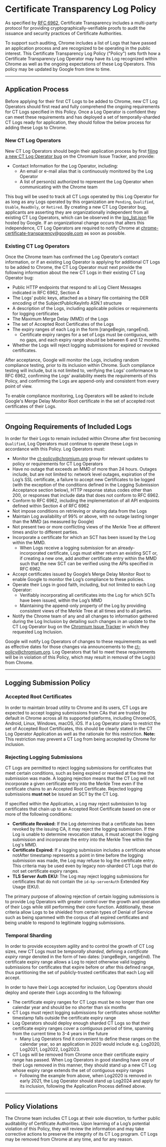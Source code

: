 # Certificate Transparency Log Policy
As specified by [RFC 6962](https://tools.ietf.org/html/rfc6962), Certificate Transparency includes a multi-party protocol for providing cryptographically-verifiable proofs to audit the issuance and security practices of Certificate Authorities.

To support such auditing, Chrome includes a list of Logs that have passed an application process and are recognized to be operating in the public interest. This Certificate Transparency Log Policy ("Policy") sets forth how a Certificate Transparency Log Operator may have its Log recognized within Chrome as well as the ongoing expectations of these Log Operators. This policy may be updated by Google from time to time.

---

## Application Process
Before applying for their first CT Logs to be added to Chrome, new CT Log Operators should first read and fully comprehend the ongoing requirements for CT Logs specified in this Policy. Once a Log Operator is confident they can meet these requirements and has deployed a set of temporally-sharded CT Logs ready for application, they should follow the below process for adding these Logs to Chrome.

### New CT Log Operators
New CT Log Operators should begin their application process by first [filing a new CT Log Operator bug](https://issues.chromium.org/u/1/issues/new?component=1456813&template=0) on the Chromium Issue Tracker, and provide:
* Contact Information for the Log Operator, including:
	* An email or e-mail alias that is continuously monitored by the Log Operator
	* A list of person(s) authorized to represent the Log Operator when communicating with the Chrome team

This bug will be used to track all CT Logs operated by this Log Operator for as long as any Logs operated by this organization are `Pending`, `Qualified`, `Usable`, `ReadOnly`, or `Retired`. By creating a new CT Log Operator bug, applicants are asserting they are organizationally independent from all existing CT Log Operators, which can be observed in the [log_list.json](https://www.gstatic.com/ct/log_list/v3/log_list.json) file hosted by Google. If an organizational change occurs that alters this independence, CT Log Operators are required to notify Chrome at chrome-certificate-transparency@google.com as soon as possible.

### Existing CT Log Operators
Once the Chrome team has confirmed the Log Operator’s contact information, or if an existing Log Operator is applying for additional CT Logs to be added to Chrome,  the CT Log Operator must next provide the following information about the new CT Logs in their existing CT Log Operator bug:
* Public HTTP endpoints that respond to all Log Client Messages indicated in RFC 6962, Section 4
* The Logs’ public keys, attached as a binary file containing the DER encoding of the SubjectPublicKeyInfo ASN.1 structure
* A description of the Logs, including applicable policies or requirements for logging certificates
* The Maximum Merge Delay (MMD) of the Logs
* The set of Accepted Root Certificates of the Logs
* The expiry ranges of each Log in the form [rangeBegin, rangeEnd). 
	* Certificate expiry ranges for a set of Logs must be contiguous, with no gaps, and each expiry range should be between 6 and 12 months.
* Whether the Logs will reject logging submissions for expired or revoked certificates.

After acceptance, Google will monitor the Logs, including random compliance testing, prior to its inclusion within Chrome. Such compliance testing will include, but is not limited to, verifying the Logs’ conformance to RFC 6962, confirming the Logs’ availability meets the requirements of this Policy, and confirming the Logs are append-only and consistent from every point of view.

To enable compliance monitoring, Log Operators will be asked to include Google's Merge Delay Monitor Root certificate in the set of accepted root certificates of their Logs.

---

## Ongoing Requirements of Included Logs
In order for their Logs to remain included within Chrome after first becoming `Qualified`, Log Operators must continue to operate these Logs in accordance with this Policy. Log Operators must:
* Monitor the [ct-policy@chromium.org](https://groups.google.com/a/chromium.org/forum/#!forum/ct-policy) group for relevant updates to policy or requirements for CT Log Operators
* Have no outage that exceeds an MMD of more than 24 hours. Outages include, but are not limited to: network level outages, expiration of the Log’s SSL certificate, a failure to accept new Certificates to be logged (with the exception of the conditions defined in the Logging Submission Acceptance section below), HTTP response status codes other than 200, or responses that include data that does not conform to RFC 6962.
* Conform to RFC 6962, including the implementation of all API endpoints defined within Section 4 of RFC 6962
* Not impose conditions on retrieving or sharing data from the Logs
* Maintain Log availability of 99% or above, with no outage lasting longer than the MMD (as measured by Google)
* Not present two or more conflicting views of the Merkle Tree at different times and/or to different parties.
* Incorporate a certificate for which an SCT has been issued by the Log within the MMD.
	* When Logs receive a logging submission for an already-incorporated certificate, Logs must either return an existing SCT or, if creating a new one, add another certificate entry within the MMD such that the new SCT can be verified using the APIs specified in RFC 6962.
* Accept certificates issued by Google’s Merge Delay Monitor Root to enable Google to monitor the Log’s compliance to these policies.
* Operate their Logs in good faith, including, but not limited to each Log Operator:
	* Verifiably incorporating all certificates into the Log for which SCTs have been issued, within the Log’s MMD
	* Maintaining the append-only property of the Log by providing consistent views of the Merkle Tree at all times and to all parties.
* Notify the Chrome team of any and all changes to information gathered during the Log Inclusion by detailing such changes in an update to the CT Log Operator bug on the [Chromium Issue Tracker](https://bugs.chromium.org/p/chromium/issues/list?q=component%3AInternals%3ENetwork%3ECertTrans) in which they requested Log Inclusion.

Google will notify Log Operators of changes to these requirements as well as effective dates for those changes via announcements to the [ct-policy@chromium.org](https://groups.google.com/a/chromium.org/forum/#!forum/ct-policy). Log Operators that fail to meet these requirements will be in violation of this Policy, which may result in removal of the Log(s) from Chrome.

---

## Logging Submission Policy
### Accepted Root Certificates
In order to maintain broad utility to Chrome and its users, CT Logs are expected to accept logging submissions from CAs that are trusted by default in Chrome across all its supported platforms, including ChromeOS, Android, Linux, Windows, macOS, iOS. If a Log Operator plans to restrict the set of Accepted Root Certificates, this should be clearly stated in the CT Log Operator Application as well as the rationale for this restriction. **Note:** This restriction may prevent a CT Log from being accepted by Chrome for inclusion.

### Rejecting Logging Submissions
CT Logs are permitted to reject logging submissions for certificates that meet certain conditions, such as being expired or revoked at the time the submission was made. A logging rejection means that the CT Log will not incorporate a given certificate entry into the Merkle Tree even if the certificate chains to an Accepted Root Certificate. Rejected logging submissions **must not** be issued an SCT by the CT Log.

If specified within the Application, a Log may reject submission to log certificates that chain up to an Accepted Root Certificate based on one or more of the following conditions: 
* **Certificate Revoked:** If the Log determines that a certificate has been revoked by the issuing CA, it may reject the logging submission. If the Log is unable to determine revocation status, it must accept the logging submission and incorporate the entry into the Merkle Tree within the Log's MMD.
* **Certificate Expired:** If a logging submission includes a certificate whose notAfter timestamp represents a point in time before the logging submission was made, the Log may refuse to log the certificate entry. This criteria may be used even by legacy non-sharded CT Logs that do not set certificate expiry ranges.
* **TLS Server Auth EKU:** The Log may reject logging submissions for certificates that do not contain the `id-kp-serverAuth` Extended Key Usage (EKU).
  
The primary purpose of allowing rejection of certain logging submissions is to provide Log Operators with greater control over the growth and operation of their Logs while still performing their core function. Additionally, these criteria allow Logs to be shielded from certain types of Denial of Service such as being spammed with the corpus of all expired certificates and being unable to respond to legitimate logging submissions.

### Temporal Sharding
In order to provide ecosystem agility and to control the growth of CT Log sizes, new CT Logs must be *temporally sharded*, defining a *certificate expiry range* denoted in the form of two dates: [rangeBegin, rangeEnd). The certificate expiry range allows a Log to reject otherwise valid logging submissions for certificates that expire before or after this defined range, thus partitioning the set of publicly-trusted certificates that each Log will accept. 

In order to have their Logs accepted for inclusion, Log Operators should deploy and operate their Logs according to the following:
* The certificate expiry ranges for CT Logs must be no longer than one calendar year and should be no shorter than six months
* CT Logs must reject logging submissions for certificates whose notAfter timestamp falls outside the certificate expiry range
* Log Operators should deploy enough sharded CT Logs so that their certificate expiry ranges cover a contiguous period of time, spanning from the current time to 3-4 years in the future
	* Many Log Operators find it convenient to define these ranges on the calendar year, so an application in 2020 would include e.g. Log2020, Log2021, Log2022, Log2023.
* CT Logs will be removed from Chrome once their certificate expiry range has passed. When Log Operators in good standing have one of their Logs removed in this manner, they should stand up a new CT Log whose expiry range extends the set of contiguous expiry ranges 
	* Following the example from above, when Log2020 is removed in early 2021, the Log Operator should stand up Log2024 and apply for its inclusion, following the Application Process defined above.

---

## Policy Violations
The Chrome team includes CT Logs at their sole discretion, to further public auditability of Certificate Authorities. Upon learning of a Log’s potential violation of this Policy, they will review the information and may take corrective actions to preserve the integrity of its CT Log program. CT Logs may be removed from Chrome at any time, and for any reason.
